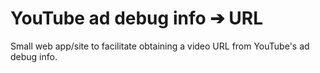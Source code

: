 # YouTube ad debug info ➔ URL

Small web app/site to facilitate obtaining a video URL from YouTube's ad debug info.
